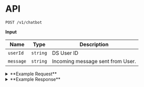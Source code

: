 # API


```
POST /v1/chatbot
```


**Input**


Name | Type | Description
--- | --- | ---
`userId` | `string` | DS User ID
`message` | `string` | Incoming message sent from User.

<details><summary>**Example Request**</summary><p>

```
curl -X "POST" "http://localhost:5000/v1/chatbot" \
     -H "Content-Type: application/x-www-form-urlencoded; charset=utf-8" \
     --data-urlencode "userId=123" \
     --data-urlencode "message=Hi" \
```

</p></details>

<details><summary>**Example Response**</summary><p>

```
{
  "request": {
    "message": "hi"
  },
  "response": {
    "message": "hello",
    "user": {
      "_id": "12",
      "__v": 0,
      "dateLastMessageSent": "2017-06-20T04:45:00.861Z",
      "topic": "campaign",
      "campaignId": 1508,
      "signupStatus": "doing"
    }
  }
}
```

</p></details>
